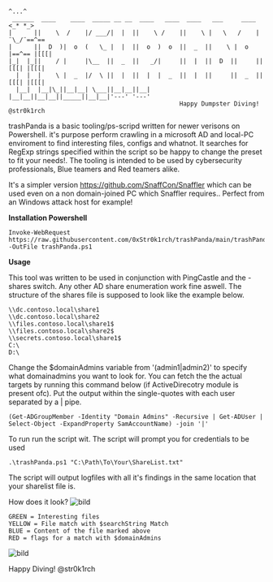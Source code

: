 ```
                                                                      ^...^
 ______  ____    ____  _____ __ __  ____   ____  ____   ___     ____ <_* *_>
|      ||    \  /    |/ ___/|  |  ||    \ /    ||    \ |   \   /    | ¨\_/¨==^== 
|      ||  D  )|  o  (   \_ |  |  ||  o  )  o  ||  _  ||    \ |  o  |==^== |[[[|
|_|  |_||    / |     |\__  ||  _  ||   _/|     ||  |  ||  D  ||     ||[[[| |[[[|
  |  |  |    \ |  _  |/  \ ||  |  ||  |  |  _  ||  |  ||     ||  _  ||[[[| |[[[|
  |__|  |__|\_||__|__| \___||__|__||__|  |__|__||__|__||_____||__|__|'---' '---'
                                               Happy Dumpster Diving! @str0k1rch
```

trashPanda is a basic tooling/ps-scripd written for newer verisons on Powershell.
it's purpose perform crawling in a microsoft AD and local-PC enviroment to find interesting files, configs and whatnot.
It searches for RegExp strings specified within the script so be happy to change the preset to
fit your needs!. The tooling is intended to be used by cybersecurity professionals, Blue teamers and Red teamers alike.

It's a simpler version https://github.com/SnaffCon/Snaffler which can be used even on a non domain-joined PC which Snaffler requires..
Perfect from an Windows attack host for example!

**Installation Powershell**
```
Invoke-WebRequest https://raw.githubusercontent.com/0xStr0k1rch/trashPanda/main/trashPanda.ps1 -OutFile trashPanda.ps1
```

**Usage**

This tool was written to be used in conjunction with PingCastle and the -shares switch. Any other AD share enumeration work fine aswell. 
The structure of the shares file is supposed to look like the example below.

```
\\dc.contoso.local\share1
\\dc.contoso.local\share2
\\files.contoso.local\share1$
\\files.contoso.local\share2$
\\secrets.contoso.local\share1$
C:\
D:\
```

Change the $domainAdmins variable from '(admin1|admin2)' to specify what domainadmins you want to look for.
You can fetch the the actual targets by running this command below (if ActiveDirecotry module is present ofc).
Put the output within the single-quotes with each user separated by a | pipe.
```
(Get-ADGroupMember -Identity "Domain Admins" -Recursive | Get-ADUser | Select-Object -ExpandProperty SamAccountName) -join '|'
```
To run run the script wit. The script will prompt you for credentials to be used
```
.\trashPanda.ps1 "C:\Path\To\Your\ShareList.txt"
```
The script will output logfiles with all it's findings in the same location that your sharelist file is.

How does it look?
![bild](https://github.com/0xStr0k1rch/trashPanda/assets/130508141/2c812186-3ca9-4326-8db1-7f725f2b7259)
```
GREEN = Interesting files
YELLOW = File match with $searchString Match
BLUE = Content of the file marked above
RED = flags for a match with $domainAdmins
```
![bild](https://github.com/0xStr0k1rch/trashPanda/assets/130508141/61e73cac-9807-4d30-b517-dec9d7810f7b)

Happy Diving!
@str0k1rch

